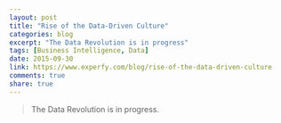 ```yaml
---
layout: post
title: "Rise of the Data-Driven Culture"
categories: blog
excerpt: "The Data Revolution is in progress"
tags: [Business Intelligence, Data]
date: 2015-09-30
link: https://www.experfy.com/blog/rise-of-the-data-driven-culture
comments: true
share: true
---
```


> The Data Revolution is in progress.
